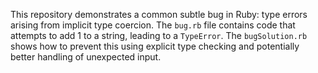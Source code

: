 This repository demonstrates a common subtle bug in Ruby: type errors arising from implicit type coercion. The `bug.rb` file contains code that attempts to add 1 to a string, leading to a `TypeError`.  The `bugSolution.rb` shows how to prevent this using explicit type checking and potentially better handling of unexpected input.